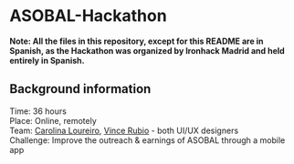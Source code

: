 # ASOBAL-Hackathon

**Note: All the files in this repository, except for this README are in Spanish, as the Hackathon was organized by Ironhack Madrid and held entirely in Spanish.**

## Background information

Time: 36 hours  
Place: Online, remotely  
Team: [Carolina Loureiro](https://www.linkedin.com/in/carolinaloureirojim%C3%A9nez/), [Vince Rubio](https://www.linkedin.com/in/vince-rubio/) - both UI/UX designers  
Challenge: Improve the outreach & earnings of ASOBAL through a mobile app  

